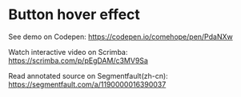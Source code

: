 # Button hover effect

See demo on Codepen: https://codepen.io/comehope/pen/PdaNXw

Watch interactive video on Scrimba: https://scrimba.com/p/pEgDAM/c3MV9Sa

Read annotated source on Segmentfault(zh-cn): https://segmentfault.com/a/1190000016390037